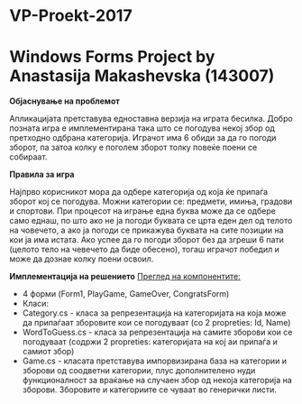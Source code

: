 # VP-Proekt-2017
Windows Forms Project by Anastasija Makashevska (143007)
================

<b>Објаснување на проблемот</b>

Апликацијата претставува едноставна верзија на играта бесилка. Добро позната игра е имплементирана така што се погодува некој збор од претходно одбрана категорија. Играчот има 6 обиди за да го погоди зборот, па затоа колку е поголем зборот толку повеќе поени се собираат.

<b>Правила за игра</b>

Најпрво корисникот мора да одбере категорија од која ќе припаѓа зборот кој се погодува. Можни категории се: предмети, имиња, градови и спортови. При процесот на играње една буква може да се одбере само еднаш, по што ако не ја погоди буквата се црта еден дел од телото на човечето, а ако ја погоди се прикажува буквата на сите позиции на кои ја има истата. Ако успее да го погоди зборот без да згреши 6 пати (целото тело на чевечето да биде обесено), тогаш играчот победил и може да дознае колку поени освоил.


<b>Имплементација на решението</b>
<u>Преглед на компонентите:</u>
<ul>
<li>4 форми (Form1, PlayGame, GameOver, CongratsForm)</li>
		<li>Класи:</li>
		<li> Category.cs - класа за репрезентација на категоријата на која може да припаѓаат зборовите кои се погодуваат (со 2 propreties: Id, Name)</li>
		<li>WordToGuess.cs - класа за репрезентација на самите зборови кои се погодуваат (содржи 2 propreties: категоријата на кој аи припаѓа и самиот збор)</li>
		<li> Game.cs - класата претставува импорвизирана база на категории и зборови од соодветни категории, плус дополнителено нуди функционалност за враќање на случаен збор од некојa категорија на зборови. Зборовите и категориите се чуваат во генерички листи.</li>
</ul>



